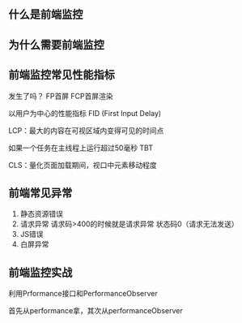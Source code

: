 ## 什么是前端监控



## 为什么需要前端监控



## 前端监控常见性能指标

发生了吗？ FP首屏 FCP首屏渲染

以用户为中心的性能指标
FID (First Input Delay)

LCP：最大的内容在可视区域内变得可见的时间点

如果一个任务在主线程上运行超过50毫秒 TBT

CLS：量化页面加载期间，视口中元素移动程度


## 前端常见异常
1. 静态资源错误
2. 请求异常 请求码>400的时候就是请求异常 状态码0（请求无法发送）
3. JS错误
4. 白屏异常

## 前端监控实战
利用Prformance接口和PerformanceObserver

首先从performance拿，其次从performanceObserver


